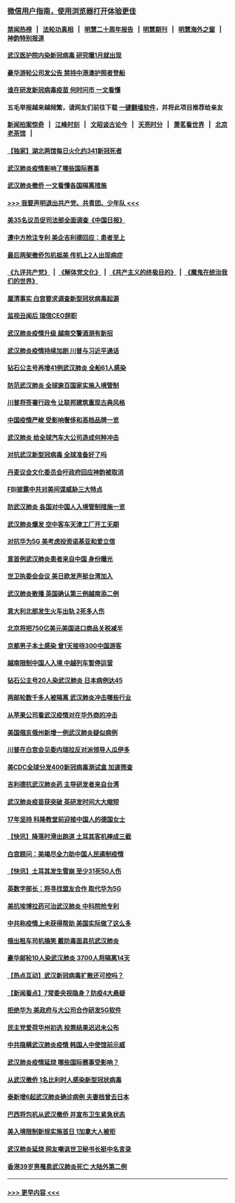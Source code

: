 ### [微信用户指南，使用浏览器打开体验更佳](https://github.com/gfw-breaker/banned-news1/blob/master/indexes/wechat-guide.md?t=0)
#### [禁闻热榜](热点新闻.md?t=0)  &nbsp;&nbsp;|&nbsp;&nbsp; [法轮功真相](https://github.com/gfw-breaker/truth/blob/master/README.md?t=0) &nbsp;&nbsp;|&nbsp;&nbsp; [明慧二十周年报告](https://github.com/gfw-breaker/mh-reports/blob/master/README.md?t=0) &nbsp;&nbsp;|&nbsp;&nbsp;[明慧期刊](https://github.com/gfw-breaker/mh-qikan) &nbsp;&nbsp;|&nbsp;&nbsp; [明慧海外之窗](https://github.com/gfw-breaker/mh-news/blob/master/README.md?t=0) &nbsp;&nbsp;|&nbsp;&nbsp; [神韵特别报道](https://github.com/gfw-breaker/mh-news/blob/master/shenyun.md?t=0)
#### [武汉医护院内染新冠病毒 研究曝1月就出现](../pages/nsc418/n11852928.md?t=02081155) 
#### [豪华游轮公司发公告 禁持中港澳护照者登船](../pages/nsc418/n11852761.md?t=02081155) 
#### [谁在研发新冠病毒疫苗 何时问市 一文看懂](../pages/nsc418/n11852840.md?t=02081155) 
#### 五毛举报越来越频繁，请网友们前往下载 [一键翻墙软件](https://github.com/gfw-breaker/ssr-accounts)，并将此项目推荐给亲友
#### [新闻拍案惊奇](https://github.com/gfw-breaker/banned-news1/blob/master/pages/link4.md) &nbsp;&nbsp;|&nbsp;&nbsp; [江峰时刻](https://github.com/gfw-breaker/banned-news1/blob/master/pages/link4.md) &nbsp;&nbsp;|&nbsp;&nbsp; [文昭谈古论今](https://github.com/gfw-breaker/banned-news1/blob/master/pages/link4.md) &nbsp;&nbsp;|&nbsp;&nbsp; [天亮时分](https://github.com/gfw-breaker/banned-news1/blob/master/pages/link4.md) &nbsp;&nbsp;|&nbsp;&nbsp; [萧茗看世界](https://github.com/gfw-breaker/banned-news1/blob/master/pages/link4.md) &nbsp;&nbsp;|&nbsp;&nbsp; [北京老茶馆](https://github.com/gfw-breaker/banned-news1/blob/master/pages/link4.md) &nbsp;&nbsp;|&nbsp;&nbsp; 
#### [【独家】湖北两馆每日火化约341新冠死者](../pages/nsc418/n11845444.md?t=02081155) 
#### [武汉肺炎疫情影响了哪些国际赛事](../pages/nsc418/n11852441.md?t=02081155) 
#### [武汉肺炎撤侨 一文看懂各国隔离措施](../pages/nsc418/n11844216.md?t=02081155) 
#### [>>> 我要声明退出共产党、共青团、少年队 <<<](https://github.com/begood0513/goodnews/blob/master/quit/letter.md) 
#### [美35名议员促司法部全面调查《中国日报》](../pages/nsc418/n11852435.md?t=02081155) 
#### [遭中方抢注专利 美企吉利德回应：患者至上](../pages/nsc418/n11852037.md?t=02081155) 
#### [最后两架撤侨包机抵美 传机上2人出现病症](../pages/nsc418/n11852173.md?t=02081155) 
#### [《九评共产党》](https://github.com/begood0513/9ping.md/blob/master/README.md) &nbsp;|&nbsp; [《解体党文化》](../../../../jtdwh.md/blob/master/README.md)  &nbsp;|&nbsp; [《共产主义的终极目的》](../../../../gczydzjmd.md/blob/master/README.md) &nbsp;|&nbsp; [《魔鬼在统治我们的世界》](../../../../mgztzwmdsj.md/blob/master/README.md) 
#### [厘清事实 白宫要求调查新型冠状病毒起源](../pages/nsc418/n11852106.md?t=02081155) 
#### [监视丑闻后 瑞信CEO辞职](../pages/nsc418/n11852127.md?t=02081155) 
#### [武汉肺炎疫情升级 越南交警酒测有新招](../pages/nsc418/n11851632.md?t=02081155) 
#### [武汉肺炎疫情持续加剧 川普与习近平通话](../pages/nsc418/n11851613.md?t=02081155) 
#### [钻石公主号再增41例武汉肺炎 全船61人感染](../pages/nsc418/n11850401.md?t=02081155) 
#### [防范武汉肺炎 全球逾百国家实施入境管制](../pages/nsc418/n11850557.md?t=02081155) 
#### [川普将签署行政令 让联邦建筑重现古典风格](../pages/nsc418/n11850654.md?t=02081155) 
#### [中国疫情严峻 受影响奢侈和高档品牌一览](../pages/nsc418/n11850319.md?t=02081155) 
#### [武汉肺炎 给全球汽车大公司造成何种冲击](../pages/nsc418/n11850056.md?t=02081155) 
#### [对抗武汉新型冠病毒 全球准备好了吗](../pages/nsc418/n11850142.md?t=02081155) 
#### [丹麦议会文化委员会吁政府回应神韵被取消](../pages/nsc418/n11849312.md?t=02081155) 
#### [FBI披露中共对美间谍威胁三大特点](../pages/nsc418/n11849700.md?t=02081155) 
#### [防武汉肺炎 各国对中国人入境管制措施一览](../pages/nsc418/n11838726.md?t=02081155) 
#### [武汉肺炎爆发 空中客车天津工厂开工无期](../pages/nsc418/n11849634.md?t=02081155) 
#### [对抗华为5G 美考虑投资诺基亚和爱立信](../pages/nsc418/n11849510.md?t=02081155) 
#### [意首例武汉肺炎患者来自中国 身份曝光](../pages/nsc418/n11849454.md?t=02081155) 
#### [世卫执委会会议 美日欧发声挺台湾加入](../pages/nsc418/n11849433.md?t=02081155) 
#### [武汉肺炎散播 英国确认第三例越南添二例](../pages/nsc418/n11849439.md?t=02081155) 
#### [意大利北部发生火车出轨 2死多人伤](../pages/nsc418/n11848999.md?t=02081155) 
#### [北京将把750亿美元美国进口商品关税减半](../pages/nsc418/n11848896.md?t=02081155) 
#### [京都男子本土感染 曾1天接待300中国游客](../pages/nsc418/n11848641.md?t=02081155) 
#### [越南限制中国人入境 中越列车暂停运营](../pages/nsc418/n11847844.md?t=02081155) 
#### [钻石公主号20人染武汉肺炎 日本病例达45](../pages/nsc418/n11847823.md?t=02081155) 
#### [两邮轮数千多人被隔离 武汉肺炎冲击哪些行业](../pages/nsc418/n11847456.md?t=02081155) 
#### [从苹果公司看武汉疫情对在华外商的冲击](../pages/nsc418/n11847586.md?t=02081155) 
#### [美国俄亥俄州新增一例武汉肺炎疑似病例](../pages/nsc418/n11847714.md?t=02081155) 
#### [川普在白宫会见委内瑞拉反对派领导人瓜伊多](../pages/nsc418/n11847391.md?t=02081155) 
#### [美CDC全球分发400新冠病毒测试盒 加速筛查](../pages/nsc418/n11847260.md?t=02081155) 
#### [吉利德抗武汉肺炎药 主导研发者来自台湾](../pages/nsc418/n11847064.md?t=02081155) 
#### [武汉肺炎疫苗获突破 英研发时间大大缩短](../pages/nsc418/n11846915.md?t=02081155) 
#### [17年坚持 科隆教堂前迎接中国人的德国女士](../pages/nsc418/n11846781.md?t=02081155) 
#### [【快讯】降落时滑出跑道 土耳其客机摔成三截](../pages/nsc418/n11847021.md?t=02081155) 
#### [白宫顾问：美竭尽全力助中国人民遏制疫情](../pages/nsc418/n11846756.md?t=02081155) 
#### [【快讯】土耳其发生雪崩 至少31死50人伤](../pages/nsc418/n11846680.md?t=02081155) 
#### [英数字部长：将寻找盟友合作 取代华为5G](../pages/nsc418/n11846485.md?t=02081155) 
#### [美抗埃博拉药可治武汉肺炎 中科院抢专利](../pages/nsc418/n11846409.md?t=02081155) 
#### [中共称疫情上未获得帮助 美国实际做了这么多](../pages/nsc418/n11846008.md?t=02081155) 
#### [俄出租车司机搞笑 戴防毒面具抗武汉肺炎](../pages/nsc418/n11845703.md?t=02081155) 
#### [豪华邮轮10人染武汉肺炎 3700人将隔离14天](../pages/nsc418/n11845543.md?t=02081155) 
#### [【热点互动】武汉新冠病毒扩散还可控吗？](../pages/nsc418/n11844750.md?t=02081155) 
#### [【新闻看点】7常委央视隐身？防疫4大悬疑](../pages/nsc418/n11844611.md?t=02081155) 
#### [拒绝华为 美政府与大公司合作研发5G软件](../pages/nsc418/n11844625.md?t=02081155) 
#### [民主党爱荷华州初选 投票结果迟迟未公布](../pages/nsc418/n11844207.md?t=02081155) 
#### [中共隐瞒武汉肺炎疫情 韩国人中使馆前示威](../pages/nsc418/n11844084.md?t=02081155) 
#### [武汉肺炎疫情延烧 哪些国际赛事受影响？](../pages/nsc418/n11843958.md?t=02081155) 
#### [从武汉撤侨 1名比利时人感染新型冠状病毒](../pages/nsc418/n11843977.md?t=02081155) 
#### [泰新增6起武汉肺炎确诊病例 夫妻档曾去日本](../pages/nsc418/n11843900.md?t=02081155) 
#### [巴西将包机从武汉撤侨 并宣布卫生紧急状态](../pages/nsc418/n11843418.md?t=02081155) 
#### [美入境限制新规实施首日 1加拿大人被拒](../pages/nsc418/n11843058.md?t=02081155) 
#### [武汉肺炎延烧 网友嘲讽世卫秘书长挺中名言录](../pages/nsc418/n11843056.md?t=02081155) 
#### [香港39岁男罹患武汉肺炎死亡 大陆外第二例](../pages/nsc418/n11843026.md?t=02081155) 

----
#### [ >>> 更早内容 <<< ](../indexes/nsc418-earlier.md)
